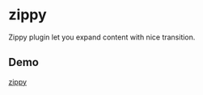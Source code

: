 # zippy
Zippy plugin let you expand content with nice transition.

## Demo
 <a href="https://codeartisan-ui.github.io/zippy/" target="_blank">zippy</a>
